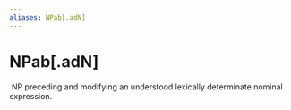 ```yaml
---
aliases: NPab[.adN]
---
```

# NPab[.adN]

 NP preceding and modifying an understood lexically determinate nominal expression.